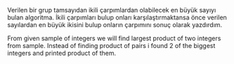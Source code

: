 Verilen bir grup tamsayıdan ikili çarpımlardan olabilecek en büyük sayıyı bulan algoritma.
İkili çarpımları bulup onları karşılaştırmaktansa önce verilen sayılardan en büyük ikisini bulup onların çarpımını sonuç olarak yazdırdım.



From given sample of integers we will find largest product of two integers from sample.
Instead of finding product of pairs i found 2 of the biggest integers and printed product of them. 
